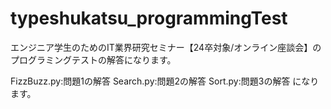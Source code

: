 # typeshukatsu_programmingTest
エンジニア学生のためのIT業界研究セミナー【24卒対象/オンライン座談会】のプログラミングテストの解答になります。

FizzBuzz.py:問題1の解答
Search.py:問題2の解答
Sort.py:問題3の解答
になります。
